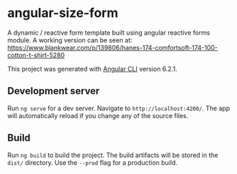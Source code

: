 # angular-size-form

A dynamic / reactive form template built using angular reactive forms module. 
A working version can be seen at: https://www.blankwear.com/p/139806/hanes-174-comfortsoft-174-100-cotton-t-shirt-5280

This project was generated with [Angular CLI](https://github.com/angular/angular-cli) version 6.2.1.
## Development server

Run `ng serve` for a dev server. Navigate to `http://localhost:4200/`. The app will automatically reload if you change any of the source files.

## Build

Run `ng build` to build the project. The build artifacts will be stored in the `dist/` directory. Use the `--prod` flag for a production build.
